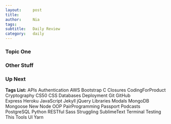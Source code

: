 ```yaml
---
layout:     post
title:      
author:     Nia
tags: 		  
subtitle:  	Daily Review
category:   daily
---
```


### Topic One


### Other Stuff


### Up Next


**Tags List:**
APIs
Authentication
AWS
Bootstrap
C
Closures
CodingForProduct
Cryptography
CS50
CSS
Databases
Deployment
Git
GitHub  
Express
Heroku
JavaScript
Jekyll
jQuery
Libraries
Modals
MongoDB  
Mongoose
New
Node
OOP
PairProgramming
Passport
Podcasts
PostgreSQL
Python
RESTful
Sass
Struggling
SublimeText
Terminal
Testing
This
Tools
UI
Yarn
